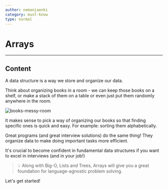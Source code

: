 ```yaml
---
author: nemanjaenki
category: must-know
type: normal
---
```


# Arrays

---
## Content

A data structure is a way we store and organize our data. 

Think about organizing books in a room - we can keep those books on a shelf, or make a stack of them on a table or even just put them randomly anywhere in the room. 

![books-messy-room](https://img.enkipro.com/ffe1d2c97323327984f918d208110228.jpeg)

It makes sense to pick a way of organizing our books so that finding specific ones is quick and easy. For example: sorting them alphabetically.

Great programs (and great interview solutions) do the same thing! They organize data to make doing important tasks more efficient.

It's crucial to become confident in fundamental data structures if you want to excel in interviews (and in your job!)

> 💡 Along with Big-O, Lists and Trees, Arrays will give you a great foundation for language-agnostic problem solving.

Let's get started!